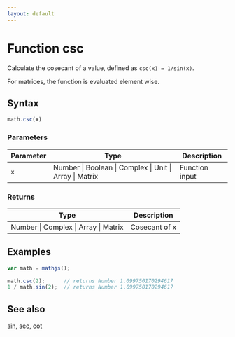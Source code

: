 ```yaml
---
layout: default
---
```


# Function csc

Calculate the cosecant of a value, defined as `csc(x) = 1/sin(x)`.

For matrices, the function is evaluated element wise.


## Syntax

```js
math.csc(x)
```

### Parameters

Parameter | Type | Description
--------- | ---- | -----------
`x` | Number &#124; Boolean &#124; Complex &#124; Unit &#124; Array &#124; Matrix | Function input

### Returns

Type | Description
---- | -----------
Number &#124; Complex &#124; Array &#124; Matrix | Cosecant of x


## Examples

```js
var math = mathjs();

math.csc(2);      // returns Number 1.099750170294617
1 / math.sin(2);  // returns Number 1.099750170294617
```


## See also

[sin](sin.html),
[sec](sec.html),
[cot](cot.html)


<!-- Note: This file is automatically generated from source code comments. Changes made in this file will be overridden. -->
